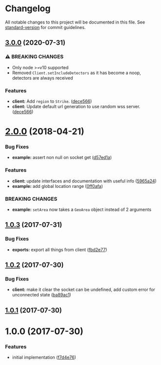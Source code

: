 # Changelog

All notable changes to this project will be documented in this file. See [standard-version](https://github.com/conventional-changelog/standard-version) for commit guidelines.

## [3.0.0](https://github.com/SimonSchick/BlitzortungAPI/compare/v1.0.3...v3.0.0) (2020-07-31)


### ⚠ BREAKING CHANGES

* Only node >=v10 supported
* Removed `Client.setIncludeDetectors` as it has become a noop, detectors are always received

### Features

* **client:** Add `region` to `Strike`. ([dece566](https://github.com/SimonSchick/BlitzortungAPI/commit/dece56683e435a1d8e6bf98066b146ae4e94f5cd))
* **client:** Update default url generation to use random wss server. ([dece566](https://github.com/SimonSchick/BlitzortungAPI/commit/dece56683e435a1d8e6bf98066b146ae4e94f5cd))

<a name="2.0.0"></a>
# [2.0.0](https://github.com/SimonSchick/BlitzortungAPI/compare/v1.0.3...v2.0.0) (2018-04-21)


### Bug Fixes

* **example:** assert non null on socket get ([d57ed1a](https://github.com/SimonSchick/BlitzortungAPI/commit/d57ed1a))


### Features

* **client:** update interfaces and documentation with useful info ([5965a24](https://github.com/SimonSchick/BlitzortungAPI/commit/5965a24))
* **example:** add global location range ([0ff0afa](https://github.com/SimonSchick/BlitzortungAPI/commit/0ff0afa))


### BREAKING CHANGES

* **example:** `setArea` now takes a `GeoArea` object instead of 2 arguments



<a name="1.0.3"></a>
## [1.0.3](https://github.com/SimonSchick/BlitzortungAPI/compare/v1.0.2...v1.0.3) (2017-07-31)


### Bug Fixes

* **exports:** export all things from client ([fbd2e77](https://github.com/SimonSchick/BlitzortungAPI/commit/fbd2e77))



<a name="1.0.2"></a>
## [1.0.2](https://github.com/SimonSchick/BlitzortungAPI/compare/v1.0.1...v1.0.2) (2017-07-30)


### Bug Fixes

* **client:** make it clear the socket can be undefined, add custom error for unconnected state ([ba89ac1](https://github.com/SimonSchick/BlitzortungAPI/commit/ba89ac1))



<a name="1.0.1"></a>
## [1.0.1](https://github.com/SimonSchick/BlitzortungAPI/compare/v1.0.0...v1.0.1) (2017-07-30)



<a name="1.0.0"></a>
# 1.0.0 (2017-07-30)


### Features

* initial implementation ([f7d4e76](https://github.com/SimonSchick/BlitzortungAPI/commit/f7d4e76))
